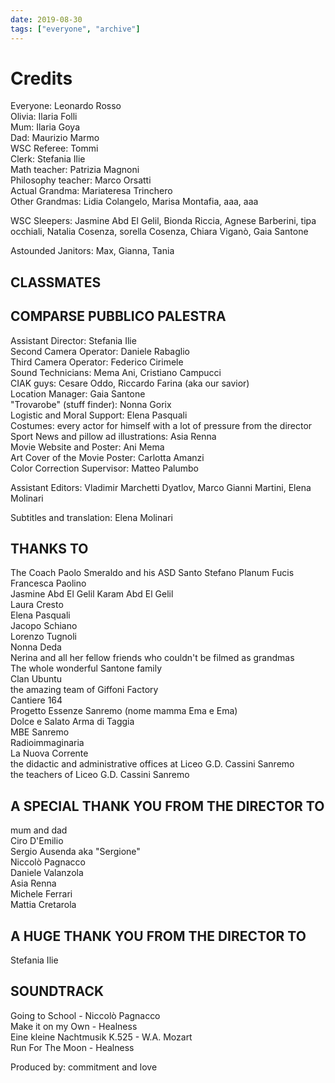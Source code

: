 ```yaml
---
date: 2019-08-30
tags: ["everyone", "archive"]
---
```

# Credits

Everyone: Leonardo Rosso   
Olivia: Ilaria Folli   
Mum: Ilaria Goya   
Dad: Maurizio Marmo   
WSC Referee: Tommi   
Clerk: Stefania Ilie   
Math teacher: Patrizia Magnoni   
Philosophy teacher: Marco Orsatti   
Actual Grandma: Mariateresa Trinchero   
Other Grandmas: Lidia Colangelo, Marisa Montafia, aaa, aaa   

WSC Sleepers: Jasmine Abd El Gelil, Bionda Riccia, Agnese Barberini, tipa occhiali, Natalia Cosenza, sorella Cosenza, Chiara Viganò, Gaia Santone   

Astounded Janitors: Max, Gianna, Tania  

## CLASSMATES   

## COMPARSE PUBBLICO PALESTRA   

Assistant Director: Stefania Ilie   
Second Camera Operator: Daniele Rabaglio   
Third Camera Operator: Federico Cirimele      
Sound Technicians: Mema Ani, Cristiano Campucci   
CIAK guys: Cesare Oddo, Riccardo Farina (aka our savior)   
Location Manager: Gaia Santone   
"Trovarobe" (stuff finder): Nonna Gorix   
Logistic and Moral Support: Elena Pasquali   
Costumes: every actor for himself with a lot of pressure from the director   
Sport News and pillow ad illustrations: Asia Renna   
Movie Website and Poster: Ani Mema   
Art Cover of the Movie Poster: Carlotta Amanzi   
Color Correction Supervisor: Matteo Palumbo   

Assistant Editors: Vladimir Marchetti Dyatlov, Marco Gianni Martini, Elena Molinari

Subtitles and translation: Elena Molinari

## THANKS TO

The Coach Paolo Smeraldo and his ASD Santo Stefano Planum Fucis   
Francesca Paolino   
Jasmine Abd El Gelil
Karam Abd El Gelil   
Laura Cresto   
Elena Pasquali   
Jacopo Schiano   
Lorenzo Tugnoli   
Nonna Deda   
Nerina and all her fellow friends who couldn't be filmed as grandmas   
The whole wonderful Santone family   
Clan Ubuntu   
the amazing team of Giffoni Factory    
Cantiere 164    
Progetto Essenze Sanremo (nome mamma Ema e Ema)   
Dolce e Salato Arma di Taggia   
MBE Sanremo   
Radioimmaginaria      
La Nuova Corrente   
the didactic and administrative offices at Liceo G.D. Cassini Sanremo    
the teachers of Liceo G.D. Cassini Sanremo

## A SPECIAL THANK YOU FROM THE DIRECTOR TO
mum and dad   
Ciro D'Emilio   
Sergio Ausenda aka "Sergione"   
Niccolò Pagnacco   
Daniele Valanzola   
Asia Renna   
Michele Ferrari   
Mattia Cretarola

## A HUGE THANK YOU FROM THE DIRECTOR TO
Stefania Ilie

## SOUNDTRACK
Going to School - Niccolò Pagnacco   
Make it on my Own - Healness  
Eine kleine Nachtmusik K.525 - W.A. Mozart   
Run For The Moon - Healness   

Produced by: commitment and love